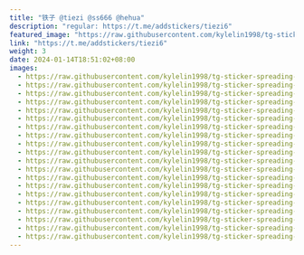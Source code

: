 ```yaml
---
title: "铁子 @tiezi @ss666 @hehua"
description: "regular: https://t.me/addstickers/tiezi6"
featured_image: "https://raw.githubusercontent.com/kylelin1998/tg-sticker-spreading-worldwide-images/main/img/84db4ccc-c4c9-4d1f-9023-13009a560598.jpg"
link: "https://t.me/addstickers/tiezi6"
weight: 3
date: 2024-01-14T18:51:02+08:00
images:
  - https://raw.githubusercontent.com/kylelin1998/tg-sticker-spreading-worldwide-images/main/img/84db4ccc-c4c9-4d1f-9023-13009a560598.jpg
  - https://raw.githubusercontent.com/kylelin1998/tg-sticker-spreading-worldwide-images/main/img/499e185a-5c6a-4046-8bca-638b58909c55.jpg
  - https://raw.githubusercontent.com/kylelin1998/tg-sticker-spreading-worldwide-images/main/img/2d158f7c-23dd-4098-8a44-d397ae46659b.jpg
  - https://raw.githubusercontent.com/kylelin1998/tg-sticker-spreading-worldwide-images/main/img/215fbdb3-8c34-4440-85a6-b66ef09c2e20.jpg
  - https://raw.githubusercontent.com/kylelin1998/tg-sticker-spreading-worldwide-images/main/img/6b5d8643-97eb-43fd-ba87-873566106662.jpg
  - https://raw.githubusercontent.com/kylelin1998/tg-sticker-spreading-worldwide-images/main/img/efeaba7f-23f3-4a72-a6db-eec6ea669879.jpg
  - https://raw.githubusercontent.com/kylelin1998/tg-sticker-spreading-worldwide-images/main/img/a955eb78-bf57-4def-8087-45e3f070a6f8.jpg
  - https://raw.githubusercontent.com/kylelin1998/tg-sticker-spreading-worldwide-images/main/img/fa8e0f0f-c4e5-4187-9930-7673deb88868.jpg
  - https://raw.githubusercontent.com/kylelin1998/tg-sticker-spreading-worldwide-images/main/img/945d2ec5-657a-4631-a4e4-6c19d4055049.jpg
  - https://raw.githubusercontent.com/kylelin1998/tg-sticker-spreading-worldwide-images/main/img/b731341a-d7c1-42a0-8923-a09876f73e4d.jpg
  - https://raw.githubusercontent.com/kylelin1998/tg-sticker-spreading-worldwide-images/main/img/0a497989-3141-4016-967a-0fa92dfbb90d.jpg
  - https://raw.githubusercontent.com/kylelin1998/tg-sticker-spreading-worldwide-images/main/img/ba03a0d8-8726-40cb-878f-8301b2e70063.jpg
  - https://raw.githubusercontent.com/kylelin1998/tg-sticker-spreading-worldwide-images/main/img/1afb659c-71c8-4ecf-b4e9-67cc1c33f072.jpg
  - https://raw.githubusercontent.com/kylelin1998/tg-sticker-spreading-worldwide-images/main/img/9ea1b993-d24e-4b85-bd4e-28465c23521f.jpg
  - https://raw.githubusercontent.com/kylelin1998/tg-sticker-spreading-worldwide-images/main/img/25e3a1b2-b1c7-45fe-98be-649ef8fca90f.jpg
  - https://raw.githubusercontent.com/kylelin1998/tg-sticker-spreading-worldwide-images/main/img/4f4b623a-2246-4826-a7af-cced72b7f069.jpg
  - https://raw.githubusercontent.com/kylelin1998/tg-sticker-spreading-worldwide-images/main/img/c6d50049-3f2b-4f35-9fb0-7c2aee54f215.jpg
  - https://raw.githubusercontent.com/kylelin1998/tg-sticker-spreading-worldwide-images/main/img/f5c702b9-51e1-48a0-8108-e30e323d9693.jpg
  - https://raw.githubusercontent.com/kylelin1998/tg-sticker-spreading-worldwide-images/main/img/6ec754fd-1ae6-42d0-9989-96de9b9c1d15.jpg
  - https://raw.githubusercontent.com/kylelin1998/tg-sticker-spreading-worldwide-images/main/img/945edf5f-bb05-4fae-b00a-b6f6d28cae8e.jpg
---
```

